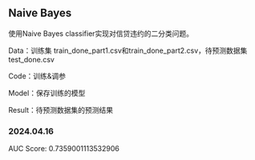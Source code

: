 ## Naive Bayes

使用Naive Bayes classifier实现对信贷违约的二分类问题。

Data：训练集 train_done_part1.csv和train_done_part2.csv，待预测数据集 test_done.csv

Code：训练&调参

Model：保存训练的模型

Result：待预测数据集的预测结果



### 2024.04.16

AUC Score: 0.7359001113532906